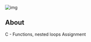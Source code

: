 ![img](https://assets.imaginablefutures.com/media/images/ALX_Logo.max-200x150.png)

## About

C - Functions, nested loops Assignment

